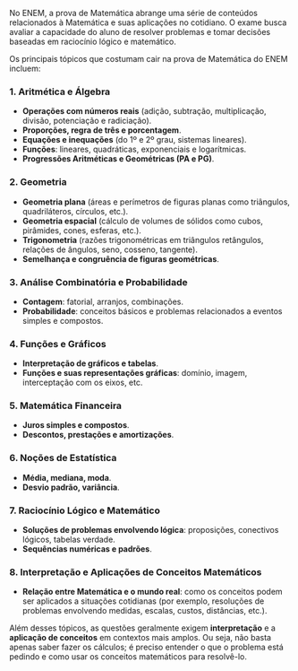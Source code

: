 No ENEM, a prova de Matemática abrange uma série de conteúdos relacionados à Matemática e suas aplicações no cotidiano. O exame busca avaliar a capacidade do aluno de resolver problemas e tomar decisões baseadas em raciocínio lógico e matemático.

Os principais tópicos que costumam cair na prova de Matemática do ENEM incluem:

### 1. **Aritmética e Álgebra**

* **Operações com números reais** (adição, subtração, multiplicação, divisão, potenciação e radiciação).
* **Proporções, regra de três e porcentagem**.
* **Equações e inequações** (do 1º e 2º grau, sistemas lineares).
* **Funções**: lineares, quadráticas, exponenciais e logarítmicas.
* **Progressões Aritméticas e Geométricas (PA e PG)**.

### 2. **Geometria**

* **Geometria plana** (áreas e perímetros de figuras planas como triângulos, quadriláteros, círculos, etc.).
* **Geometria espacial** (cálculo de volumes de sólidos como cubos, pirâmides, cones, esferas, etc.).
* **Trigonometria** (razões trigonométricas em triângulos retângulos, relações de ângulos, seno, cosseno, tangente).
* **Semelhança e congruência de figuras geométricas**.

### 3. **Análise Combinatória e Probabilidade**

* **Contagem**: fatorial, arranjos, combinações.
* **Probabilidade**: conceitos básicos e problemas relacionados a eventos simples e compostos.

### 4. **Funções e Gráficos**

* **Interpretação de gráficos e tabelas**.
* **Funções e suas representações gráficas**: domínio, imagem, interceptação com os eixos, etc.

### 5. **Matemática Financeira**

* **Juros simples e compostos**.
* **Descontos, prestações e amortizações**.

### 6. **Noções de Estatística**

* **Média, mediana, moda**.
* **Desvio padrão, variância**.

### 7. **Raciocínio Lógico e Matemático**

* **Soluções de problemas envolvendo lógica**: proposições, conectivos lógicos, tabelas verdade.
* **Sequências numéricas e padrões**.

### 8. **Interpretação e Aplicações de Conceitos Matemáticos**

* **Relação entre Matemática e o mundo real**: como os conceitos podem ser aplicados a situações cotidianas (por exemplo, resoluções de problemas envolvendo medidas, escalas, custos, distâncias, etc.).

Além desses tópicos, as questões geralmente exigem **interpretação** e a **aplicação de conceitos** em contextos mais amplos. Ou seja, não basta apenas saber fazer os cálculos; é preciso entender o que o problema está pedindo e como usar os conceitos matemáticos para resolvê-lo.
